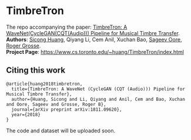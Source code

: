 # TimbreTron
The repo accompanying the paper: [TimbreTron: A WaveNet(CycleGAN(CQT(Audio))) Pipeline for Musical Timbre Transfer](https://arxiv.org/abs/1811.09620).  
**Authors**: [Sicong Huang](https://www.cs.toronto.edu/~huang/), Qiyang Li, Cem Anil, Xuchan Bao, [Sageev Oore](http://www.cs.smu.ca/~sageev/), [Roger Grosse](https://www.cs.toronto.edu/~rgrosse/). <br />
**Project Page**: https://www.cs.toronto.edu/~huang/TimbreTron/index.html
## Citing this work
```
@article{huang2018timbretron,
  title={TimbreTron: A WaveNet (CycleGAN (CQT (Audio))) Pipeline for Musical Timbre Transfer},
  author={Huang, Sicong and Li, Qiyang and Anil, Cem and Bao, Xuchan and Oore, Sageev and Grosse, Roger B},
  journal={arXiv preprint arXiv:1811.09620},
  year={2018}
}
```


The code and dataset will be uploaded soon. 
